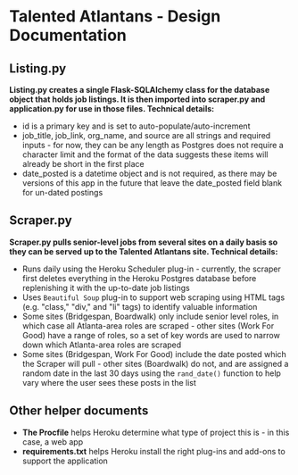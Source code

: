 # Talented Atlantans - Design Documentation

## Listing.py

**Listing.py creates a single Flask-SQLAlchemy class for the database object that holds job listings. It is then imported into scraper.py and application.py for use in those files. Technical details:**
* id is a primary key and is set to auto-populate/auto-increment
* job_title, job_link, org_name, and source are all strings and required inputs - for now, they can be any length as Postgres does not require a character limit and the format of the data suggests these items will already be short in the first place
* date_posted is a datetime object and is not required, as there may be versions of this app in the future that leave the date_posted field blank for un-dated postings

## Scraper.py

**Scraper.py pulls senior-level jobs from several sites on a daily basis so they can be served up to the Talented Atlantans site. Technical details:**
* Runs daily using the Heroku Scheduler plug-in - currently, the scraper first deletes everything in the Heroku Postgres database before replenishing it with the up-to-date job listings
* Uses `Beautiful Soup` plug-in to support web scraping using HTML tags (e.g. "class," "div," and "li" tags) to identify valuable information
* Some sites (Bridgespan, Boardwalk) only include senior level roles, in which case all Atlanta-area roles are scraped - other sites (Work For Good) have a range of roles, so a set of key words are used to narrow down which Atlanta-area roles are scraped
* Some sites (Bridgespan, Work For Good) include the date posted which the Scraper will pull - other sites (Boardwalk) do not, and are assigned a random date in the last 30 days using the `rand_date()` function to help vary where the user sees these posts in the list

## Other helper documents

* **The Procfile** helps Heroku determine what type of project this is - in this case, a web app
* **requirements.txt** helps Heroku install the right plug-ins and add-ons to support the application
